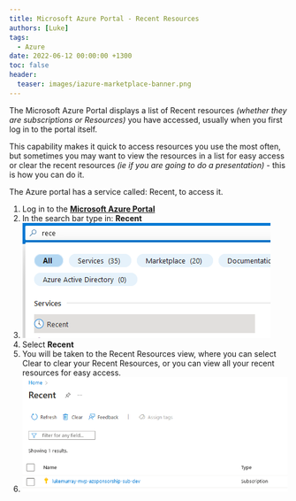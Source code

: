 ```yaml
---
title: Microsoft Azure Portal - Recent Resources
authors: [Luke]
tags:
  - Azure
date: 2022-06-12 00:00:00 +1300
toc: false
header:
  teaser: images/iazure-marketplace-banner.png
---
```


The Microsoft Azure Portal displays a list of Recent resources _(whether they are subscriptions or Resources)_ you have accessed, usually when you first log in to the portal itself.

This capability makes it quick to access resources you use the most often, but sometimes you may want to view the resources in a list for easy access or clear the recent resources _(ie if you are going to do a presentation)_ - this is how you can do it.

The Azure portal has a service called: Recent, to access it.

1. Log in to the [**Microsoft Azure Portal**](https://portal.azure.com/?l=en.en-nz#home "Microsoft Azure Portal")
2. In the search bar type in: **Recent**
3. ![Azure Portal - Recent](/uploads/azureportal_searchrecent.png "Azure Portal - Recent")
4. Select **Recent**
5. You will be taken to the Recent Resources view, where you can select Clear to clear your Recent Resources, or you can view all your recent resources for easy access.
6. ![Azure Portal - Clear Recent](/uploads/azureportal_recent.png "Azure Portal - Clear Recent")

